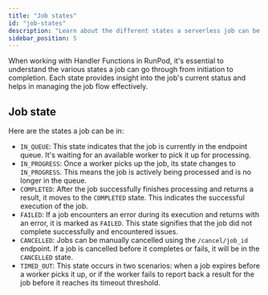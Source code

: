 ```yaml
---
title: "Job states"
id: "job-states"
description: "Learn about the different states a serverless job can be in during its lifecycle."
sidebar_position: 5
---
```


When working with Handler Functions in RunPod, it's essential to understand the various states a job can go through from initiation to completion.
Each state provides insight into the job's current status and helps in managing the job flow effectively.

## Job state

Here are the states a job can be in:

- `IN_QUEUE`: This state indicates that the job is currently in the endpoint queue. It's waiting for an available worker to pick it up for processing.
- `IN_PROGRESS`: Once a worker picks up the job, its state changes to `IN_PROGRESS`. This means the job is actively being processed and is no longer in the queue.
- `COMPLETED`: After the job successfully finishes processing and returns a result, it moves to the `COMPLETED` state. This indicates the successful execution of the job.
- `FAILED`: If a job encounters an error during its execution and returns with an error, it is marked as `FAILED`. This state signifies that the job did not complete successfully and encountered issues.
- `CANCELLED`: Jobs can be manually cancelled using the `/cancel/job_id` endpoint. If a job is cancelled before it completes or fails, it will be in the `CANCELLED` state.
- `TIMED_OUT`: This state occurs in two scenarios: when a job expires before a worker picks it up, or if the worker fails to report back a result for the job before it reaches its timeout threshold.
